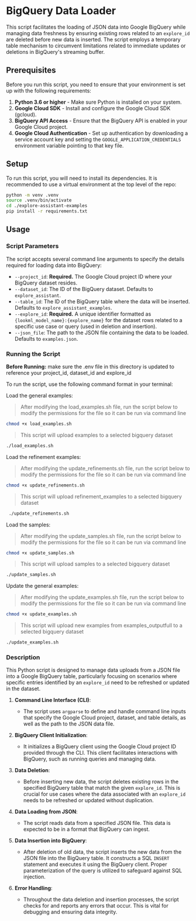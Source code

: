# BigQuery Data Loader

This script facilitates the loading of JSON data into Google BigQuery while managing data freshness by ensuring existing rows related to an `explore_id` are deleted before new data is inserted. The script employs a temporary table mechanism to circumvent limitations related to immediate updates or deletions in BigQuery's streaming buffer.

## Prerequisites

Before you run this script, you need to ensure that your environment is set up with the following requirements:

1. **Python 3.6 or higher** - Make sure Python is installed on your system.
2. **Google Cloud SDK** - Install and configure the Google Cloud SDK (gcloud).
3. **BigQuery API Access** - Ensure that the BigQuery API is enabled in your Google Cloud project.
4. **Google Cloud Authentication** - Set up authentication by downloading a service account key and setting the `GOOGLE_APPLICATION_CREDENTIALS` environment variable pointing to that key file.

## Setup

To run this script, you will need to install its dependencies. It is recommended to use a virtual environment at the top level of the repo:

```bash
python -m venv .venv
source .venv/bin/activate
cd ./explore-assistant-examples
pip install -r requirements.txt
```
## Usage

### Script Parameters

The script accepts several command line arguments to specify the details required for loading data into BigQuery:

- `--project_id`: **Required.** The Google Cloud project ID where your BigQuery dataset resides.
- `--dataset_id`: The ID of the BigQuery dataset. Defaults to `explore_assistant`.
- `--table_id`: The ID of the BigQuery table where the data will be inserted. Defaults to `explore_assistant_examples`.
- `--explore_id`: **Required.** A unique identifier formatted as `{lookml_model_name}:{explore_name}` for the dataset rows related to a specific use case or query (used in deletion and insertion).
- `--json_file`: The path to the JSON file containing the data to be loaded. Defaults to `examples.json`.

### Running the Script

 **Before Running:** make sure the .env file in this directory is updated to reference your project_id, dataset_id and explore_id

To run the script, use the following command format in your terminal:

Load the general examples:
>After modifying the load_examples.sh file, run the script below to modify the permissions for the file so it can be run via command line
```bash
chmod +x load_examples.sh
```
>This script will upload examples to a selected bigquery dataset
```bash
./load_examples.sh
```

Load the refinement examples:
>After modifying the update_refinements.sh file, run the script below to modify the permissions for the file so it can be run via command line
```bash
chmod +x update_refinements.sh
```
>This script will upload refinement_examples to a selected bigquery dataset
```bash
 ./update_refinements.sh
```

Load the samples:
>After modifying the update_samples.sh file, run the script below to modify the permissions for the file so it can be run via command line
```bash
chmod +x update_samples.sh
```
>This script will upload samples to a selected bigquery dataset
```bash
./update_samples.sh
```

Update the general examples:
>After modifying the update_examples.sh file, run the script below to modify the permissions for the file so it can be run via command line
```bash
chmod +x update_examples.sh
```
>This script will upload new examples from examples_outputfull to a selected bigquery dataset
```bash
./update_examples.sh
```

### Description

This Python script is designed to manage data uploads from a JSON file into a Google BigQuery table, particularly focusing on scenarios where specific entries identified by an `explore_id` need to be refreshed or updated in the dataset.

1. **Command Line Interface (CLI)**:
   - The script uses `argparse` to define and handle command line inputs that specify the Google Cloud project, dataset, and table details, as well as the path to the JSON data file.

2. **BigQuery Client Initialization**:
   - It initializes a BigQuery client using the Google Cloud project ID provided through the CLI. This client facilitates interactions with BigQuery, such as running queries and managing data.

3. **Data Deletion**:
   - Before inserting new data, the script deletes existing rows in the specified BigQuery table that match the given `explore_id`. This is crucial for use cases where the data associated with an `explore_id` needs to be refreshed or updated without duplication.

4. **Data Loading from JSON**:
   - The script reads data from a specified JSON file. This data is expected to be in a format that BigQuery can ingest.

5. **Data Insertion into BigQuery**:
   - After deletion of old data, the script inserts the new data from the JSON file into the BigQuery table. It constructs a SQL `INSERT` statement and executes it using the BigQuery client. Proper parameterization of the query is utilized to safeguard against SQL injection.

6. **Error Handling**:
   - Throughout the data deletion and insertion processes, the script checks for and reports any errors that occur. This is vital for debugging and ensuring data integrity.
